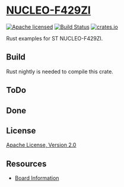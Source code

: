 # [NUCLEO-F429ZI](https://crates.io/crates/nucleo-f429zi)

[![Apache licensed](https://img.shields.io/badge/license-Apache-blue.svg)](http://www.apache.org/licenses/LICENSE-2.0)
[![Build Status](https://travis-ci.org/uwearzt/nucleo-f429zi.svg?branch=master)](https://travis-ci.org/uwearzt/nucleo-f429zi)
[![crates.io](https://meritbadge.herokuapp.com/nucleo-f429zi)](https://crates.io/crates/nucleo-f429zi)

Rust examples for ST NUCLEO-F429ZI.

## Build

Rust nightly is needed to compile this crate.

## ToDo

## Done

## License

[Apache License, Version 2.0](http://www.apache.org/licenses/LICENSE-2.0)

## Resources

- [Board Information](https://os.mbed.com/platforms/ST-Nucleo-F429ZI/)
